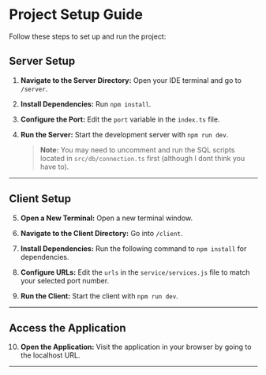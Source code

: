 # Project Setup Guide

Follow these steps to set up and run the project:

## Server Setup

1. **Navigate to the Server Directory:**
   Open your IDE terminal and go to `/server`.

2. **Install Dependencies:**
   Run `npm install`.


3. **Configure the Port:**
   Edit the `port` variable in the `index.ts` file.

4. **Run the Server:**
   Start the development server with `npm run dev`.
  
   > **Note:** You may need to uncomment and run the SQL scripts located in `src/db/connection.ts` first (although I dont think you have to).

---

## Client Setup

5. **Open a New Terminal:**
   Open a new terminal window.

6. **Navigate to the Client Directory:**
   Go into `/client`.

7. **Install Dependencies:**
   Run the following command to `npm install` for dependencies.

8. **Configure URLs:**
   Edit the `urls` in the `service/services.js` file to match your selected port number.

9. **Run the Client:**
   Start the client with `npm run dev`.
   
---

## Access the Application

10. **Open the Application:**
    Visit the application in your browser by going to the localhost URL.

---
